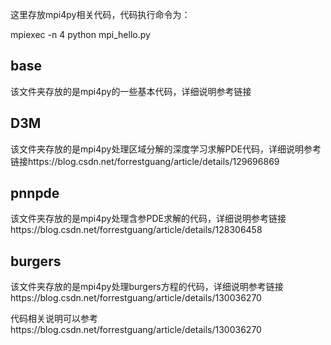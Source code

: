 这里存放mpi4py相关代码，代码执行命令为：

mpiexec -n 4 python mpi_hello.py

## base
该文件夹存放的是mpi4py的一些基本代码，详细说明参考链接

## D3M
该文件夹存放的是mpi4py处理区域分解的深度学习求解PDE代码，详细说明参考链接https://blog.csdn.net/forrestguang/article/details/129696869

## pnnpde
该文件夹存放的是mpi4py处理含参PDE求解的代码，详细说明参考链接https://blog.csdn.net/forrestguang/article/details/128306458

## burgers
该文件夹存放的是mpi4py处理burgers方程的代码，详细说明参考链接https://blog.csdn.net/forrestguang/article/details/130036270

代码相关说明可以参考https://blog.csdn.net/forrestguang/article/details/130036270